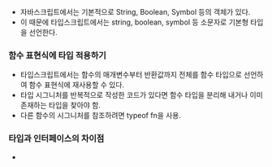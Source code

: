 - 자바스크립트에서는 기본적으로 String, Boolean, Symbol 등의 객체가 있다.
- 이 때문에 타입스크립트에서는 string, boolean, symbol 등 소문자로 기본형 타입을 선언한다.
### 함수 표현식에 타입 적용하기
- 타입스크립트에서는 함수의 매개변수부터 반환값까지 전체를 함수 타입으로 선언하여 함수 표현식에 재사용할 수 있다.
- 타입 시그니처를 반복적으로 작성한 코드가 있다면 함수 타입을 분리해 내거나 이미 존재하는 타입을 찾아야 함.
- 다른 함수의 시그니처를 참조하려면 typeof fn을 사용.
  
### 타입과 인터페이스의 차이점
- 
